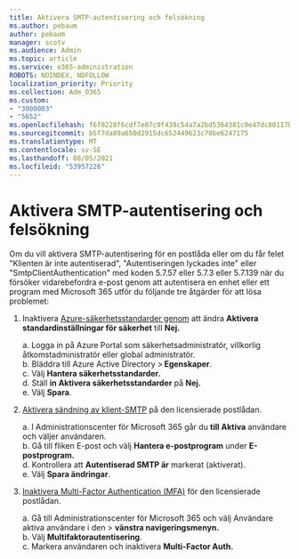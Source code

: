```yaml
---
title: Aktivera SMTP-autentisering och felsökning
ms.author: pebaum
author: pebaum
manager: scotv
ms.audience: Admin
ms.topic: article
ms.service: o365-administration
ROBOTS: NOINDEX, NOFOLLOW
localization_priority: Priority
ms.collection: Adm_O365
ms.custom:
- "3000003"
- "5652"
ms.openlocfilehash: f6f0228f6cdf7e07c9f439c54a7a2bd5364381c0e47dc80117bd964c5eafea61
ms.sourcegitcommit: b5f7da89a650d2915dc652449623c78be6247175
ms.translationtype: MT
ms.contentlocale: sv-SE
ms.lasthandoff: 08/05/2021
ms.locfileid: "53957226"
---
```

# <a name="enable-smtp-authentication-and-troubleshooting"></a>Aktivera SMTP-autentisering och felsökning

Om du vill aktivera SMTP-autentisering för en postlåda eller om du får felet "Klienten är inte autentiserad", "Autentiseringen lyckades inte" eller "SmtpClientAuthentication" med koden 5.7.57 eller 5.7.3 eller 5.7.139 när du försöker vidarebefordra e-post genom att autentisera en enhet eller ett program med Microsoft 365 utför du följande tre åtgärder för att lösa problemet:

1. Inaktivera [Azure-säkerhetsstandarder genom](/azure/active-directory/fundamentals/concept-fundamentals-security-defaults) att ändra **Aktivera standardinställningar för säkerhet** till **Nej.**

    a. Logga in på Azure Portal som säkerhetsadministratör, villkorlig åtkomstadministratör eller global administratör.<BR/>
    b. Bläddra till Azure Active Directory > **Egenskaper**.<BR/>
    c. Välj **Hantera säkerhetsstandarder.**<BR/>
    d. Ställ **in Aktivera säkerhetsstandarder** på **Nej.**<BR/>
    e. Välj **Spara**.

2. [Aktivera sändning av klient-SMTP](/exchange/clients-and-mobile-in-exchange-online/authenticated-client-smtp-submission#enable-smtp-auth-for-specific-mailboxes) på den licensierade postlådan.

    a. I Administrationscenter för Microsoft 365 går du **till Aktiva** användare och väljer användaren.<BR/>
    b. Gå till fliken E-post och välj **Hantera e-postprogram** under **E-postprogram.**<BR/>
    d. Kontrollera att **Autentiserad SMTP är** markerat (aktiverat).<BR/>
    e. Välj **Spara ändringar**.<BR/>

3. [Inaktivera Multi-Factor Authentication (MFA)](/microsoft-365/admin/security-and-compliance/set-up-multi-factor-authentication#turn-off-legacy-per-user-mfa) för den licensierade postlådan.

    a. Gå till Administrationscenter för Microsoft 365 och välj Användare aktiva användare i den  >  **vänstra navigeringsmenyn.**<BR/>
    b. Välj **Multifaktorautentisering**.<BR/>
    c. Markera användaren och inaktivera **Multi-Factor Auth.**<BR/>
